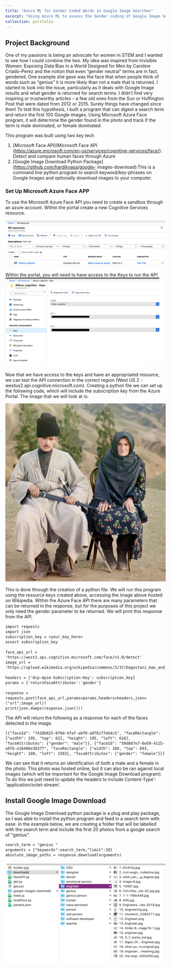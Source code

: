 ```yaml
---
title: "Azure ML for Gender Coded Words in Google Image Searches"
excerpt: "Using Azure ML to assess the Gender coding of Google Image Searches"
collection: portfolio
---
```

## Project Background
One of my passions is being an advocate for women in STEM and I wanted to see how I could combine the two.
My idea was inspired from Invisible Women: Exposing Data Bias in a World Designed for Men by Caroline Criado-Perez and the notion that even “gender neutral” terms are in fact, gendered. One example she gave was the face that when people think of words such as “genius” it is more likely than not a male that is returned. I started to look into the issue, particularly as it deals with Google Image results and what gender is returned for search terms. I didn’t find very inspiring or trustworthy articles – a few old ones from the Sun or Huffington Post that were dated from 2012 or 2015. Surely things have changed since then! To test this hypothesis, I built a program that can digest a search term and return the first 100 Google images. Using Microsoft Azure Face program, it will determine the gender found in the photo and track if the term is male dominated, or female dominated.

This program was built using two key tech
1. [Microsoft Face API](Microsoft Face API (https://azure.microsoft.com/en-us/services/cognitive-services/face/): Detect and compare human faces through Azure
2. [Google Image Download Python Package](https://github.com/hardikvasa/google- images-download):This is a command line python program to search keyword/key-phrases on Google Images and optionally download images to your computer.


### Set Up Microsoft Azure Face APP
To use the Microsoft Azure Face API you need to create a sandbox through an azure account. Within the portal create a new Cognitive Services resource.

![resources](/images/gender/Picture1.png)

Within the portal, you will need to have access to the Keys to run the API
![keys](/images/gender/Picture2.png)

Now that we have access to the keys and have an appropriated resource, we can test the API connection in the correct region (West US 2 - westus2.api.cognitive.microsoft.com).
Creating a python file we can set up the following code, which will include the subscription key from the Azure Portal. The image that we will look at is:

![Example Image](/images/gender/Picture3.png)

This is done through the creation of a python file. We will run this program using the resource keys created above, accessing the image above hosted on Wikipedia. Within the Azure Face API there are many parameters that can be returned in the response, but for the purposes of this project we only need the gender parameter to be returned. We will print this response from the API.
```
import requests
import json
subscription_key = <your_key_here>
assert subscription_key

face_api_url = 'https://west2.api.cognitive.microsoft.com/face/v1.0/detect'
image_url = 'https://upload.wikimedia.org/wikipedia/commons/3/37/Dagestani_man_and_woman.jpg'

headers = {'Ocp-Apim-Subscription-Key': subscription_key}
params = {'returnFaceAttributes':'gender'}

response = requests.post(face_api_url,params=params,headers=headers,json=("url":image_url))
print(json.dumps(response.json()))
```
The API will return the following as a response for each of the faces detected in the image.
```
[{"faceId": "7418b025-8f8d-4faf-abf0-a0761f7eb4c5", "faceRectangle": {"width": 195, "top": 621, "height": 195, "left": 616}, "faceAttributes": {"gender": "male"}}, {"faceId": "50d887e7-6e59-4115-a97b-e16466e38377", "faceRectangle": {"width": 180, "top": 693, "height": 180, "left": 1503}, "faceAttributes": {"gender": "female"}}]
```

We can see that it returns an identification of both a male and a female in the photo. This photo was hosted online, but it can also be ran against local images (which will be important for the Google Image Download program). To do this we just need to update the headers to include Content-Type': 'application/octet-stream’.


## Install Google Image Download
The Google Image Download python package is a plug and play package, so I was able to install the python program and feed in a search term with ease. In the example below, we are creating a folder that will be labelled with the search term and include the first 20 photos from a google search of "genius".

```
search_term = "genius "
arguments = {"keywords":search_term,"limit":20}
absolute_image_paths = response.download(arguments)
```

![downloads folder](/images/gender/Picture4.png)
